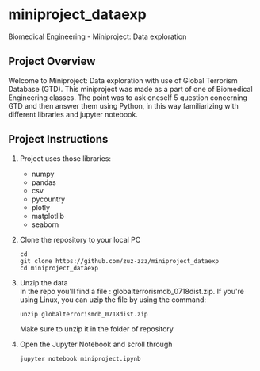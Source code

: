 # miniproject_dataexp
Biomedical Engineering - Miniproject: Data exploration

## Project Overview

Welcome to Miniproject: Data exploration with use of Global Terrorism Database (GTD). This miniproject was made as a part of one of Biomedical Engineering classes. The point was to ask oneself 5 question concerning GTD and then answer them using Python, in this way familiarizing with different libraries and jupyter notebook.

## Project Instructions

1. Project uses those libraries:
    * numpy
    * pandas
    * csv
    * pycountry
    * plotly
    * matplotlib
    * seaborn
    
2. Clone the repository to your local PC

    ```
    cd
    git clone https://github.com/zuz-zzz/miniproject_dataexp
    cd miniproject_dataexp
    ```


3. Unzip the data
<br>In the repo you'll find a file : globalterrorismdb_0718dist.zip. If you're using Linux, you can uzip the file by using the command:

    ```
    unzip globalterrorismdb_0718dist.zip
    ```
    
    Make sure to unzip it in the folder of repository


4. Open the Jupyter Notebook and scroll through
    
    ```
    jupyter notebook miniproject.ipynb
    ```
  
